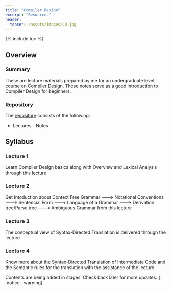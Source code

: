 ```yaml
---
title: "Compiler Design"
excerpt: "Resources"
header:
  teaser: /assets/images/CD.jpg
---
```


{% include toc %}

## Overview

### Summary
These are lecture materials prepared by me for an undergraduate level course on Compiler Design. These notes serve as a good introduction to Compiler Design for beginners.

### Repository
The [repository](https://github.com/Valliammai-Subramanian/Compiler-Design) consists of the following: 
* Lectures - Notes

## Syllabus

### Lecture 1
Learn Compiler Design basics along with Overview and Lexical Analysis through this lecture

### Lecture 2
Get Intoduction about Context Free Grammar ---> Notational Conventions ---> Sentencial Form ---> Language of a Grammar ---> Derivation tree/Parse tree ---> Ambiguous Grammar from this lecture

### Lecture 3
The conceptual view of Syntax-Directed Translation is delivered through the lecture

### Lecture 4
Know more about the Syntax-Directed Translation of Intermediate Code and the Semantic rules for the translation with the assistance of the lecture.

Contents are being added in stages. Check back later for more updates.
{: .notice--warning}

